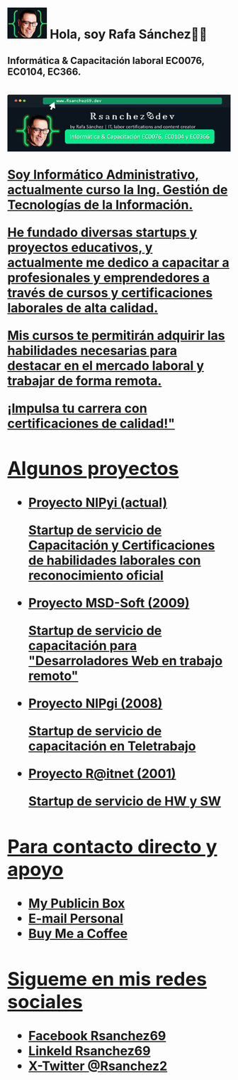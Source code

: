 <!DOCTYPE html>
<html>
<!--ENCABEZADO-->
<head>
    <meta charset="UTF-8" />
    <meta http-equiv="X-UA-Compatible" content="IE=edge">
    <meta name="viewport" content="width=, initial-scale=1.0">
<!--TITULO DE LA WEB-->
    <!--<title>RsanchezDev3</title>-->
    <link rel="stylesheet" href="style.css">
    <link href="https://fonts.googleapis.com/css2?family=Roboto&display=swap" rel="stylesheet">
    <h1 class="heading-element" dir="auto"><a target="_black" rel="noopener noreferrer nofollow"
        href="./Img/Img04 Logo.png"><img src="./Img/Img04 Logo.png" alt="https://MIPAGINA.com"
        style="max-width: 100%;"></a> Hola, soy Rafa Sánchez👍🏼</h1>
</head>
    <body>
<!--IMAGEN DEL LOGO Y 1ERA FRASE-->
        <h2 class="subtitulo">Informática & Capacitación laboral EC0076, EC0104, EC366.</h2>
<!--IMAGEN CENTRAL-->
        <h1 class="heading-element" dir="auto"><a target="_black" rel="noopener noreferrer nofollow"
                href="./Img/Img01Medium3.png"><img src="./Img/Img01Medium3.png" alt="" 
                    style="max-width: 100%;">
<!--PARRAFO DE LA BIOGRAFÍA PERSONAL-->
        <!--<br>-->
        <p class="parrafo">Soy Informático Administrativo, actualmente curso la Ing. Gestión de Tecnologías de la Información.</p>
        <p class="parrafo">He fundado diversas startups y proyectos educativos, y actualmente me dedico a capacitar a profesionales y 
            emprendedores a través de cursos y certificaciones laborales de alta calidad.</p>
         <p class="parrafo"> Mis cursos te permitirán adquirir las habilidades necesarias para destacar en el mercado laboral y trabajar de forma 
             remota.</p>
        <p class="parrafo">¡Impulsa tu carrera con certificaciones de calidad!"</p>
        <h2 class="subtitulo">Algunos proyectos</h2>
        <ul>
            <li>Proyecto NIPyi (actual)</li>
                </p>Startup de servicio de Capacitación y Certificaciones de habilidades laborales con reconocimiento oficial</p>
            <li>Proyecto MSD-Soft (2009)</li>
                </p> Startup de servicio de capacitación para "Desarroladores Web en trabajo remoto"</p>
            <li>Proyecto NIPgi (2008)</li>
                </p> Startup de servicio de capacitación en Teletrabajo</p>
            <li>Proyecto R@itnet (2001)</li>
                </p>Startup de servicio de HW y SW</p>
            </li>
        </ul>
        <h2 class="subtitulo">Para contacto directo y apoyo</h2>
        <ul>
            <li> My Publicin Box</li>
            <li> E-mail Personal</li>
            <li> Buy Me a Coffee</li>
        </ul>
<!--PIE DE PAGINA-->
        <footer>
        <h2 class="subtitulo">Sigueme en mis redes sociales</h2>
            <!--</h2 Sigueme en mis redes sociales</h2>-->
            <ul>
                <li>Facebook Rsanchez69</li>
                <li>LinkeId  Rsanchez69</li>
                <li>X-Twitter @Rsanchez2</li>
            </ul>
        </footer>
    </body>
</html>

